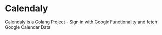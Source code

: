 # Calendaly
Calendaly is a Golang Project - Sign in with Google Functionality and fetch Google Calendar Data

